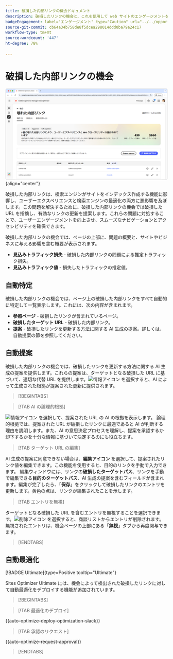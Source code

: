 ```yaml
---
title: 破損した内部リンクの機会ドキュメント
description: 破損したリンクの機会と、これを使用して web サイトのエンゲージメントを向上させる方法について説明します。
badgeEngagement: label="エンゲージメント" type="Caution" url="../../opportunity-types/engagement.md" tooltip="エンゲージメント"
source-git-commit: cb64a34b758de8f5dcea298014ddd0ba79a24c17
workflow-type: tm+mt
source-wordcount: '447'
ht-degree: 78%

---
```



# 破損した内部リンクの機会

![破損した内部リンクの機会](./assets/broken-internal-links/hero.png){align="center"}

破損した内部リンクは、検索エンジンがサイトをインデックス作成する機能に影響し、ユーザーエクスペリエンスと検索エンジンの最適化の両方に悪影響を及ぼします。この問題を解決するために、破損した内部リンクの機会では破損した URL を指摘し、有効なリンクの更新を提案します。これらの問題に対処することで、ユーザーエンゲージメントを向上させ、スムーズなナビゲーションとアクセシビリティを確保できます。

破損した内部リンクの機会では、ページの上部に、問題の概要と、サイトやビジネスに与える影響を含む概要が表示されます。

* **見込みトラフィック損失** - 破損した内部リンクの問題による推定トラフィック損失。
* **見込みトラフィック値** - 損失したトラフィックの推定値。

## 自動特定

<!---![Auto-identify broken internal links](./assets/missing-or-invalid-metadata/auto-identify.png){align="center"}-->

破損した内部リンクの機会では、ページ上の破損した内部リンクをすべて自動的に特定して一覧表示します。これには、次の内容が含まれます。

* **参照ページ** - 破損したリンクが含まれているページ。
* **破損したターゲット URL** - 破損した内部リンク。
* **提案** - 破損したリンクを更新する方法に関する AI 生成の提案。詳しくは、自動提案の節を参照してください。

## 自動提案

<!--![Auto-suggest broken internal links](./assets/broken-internal-links/auto-suggest.png){align="center"}-->

破損した内部リンクの機会では、破損したリンクを更新する方法に関する AI 生成の提案を提供します。これらの提案は、ターゲットとなる破損した URL に基づいて、適切な代替 URL を提供します。![ 情報アイコン ](https://spectrum.adobe.com/static/icons/workflow_18/Smock_InfoOutline_18_N.svg) を選択すると、AI によって生成された根拠が提案された更新に提供されます。


>[!BEGINTABS]

>[!TAB AI の論理的根拠]

<!--[AI rationale of broken internal links](./assets/broken-internal-links/auto-suggest-ai-rationale.png) -->

![ 情報アイコン ](https://spectrum.adobe.com/static/icons/workflow_18/Smock_InfoOutline_18_N.svg) を選択して、提案された URL の AI の根拠を表示します。 論理的根拠では、提案された URL が破損したリンクに最適であると AI が判断する理由を説明します。また、AI の意思決定プロセスを理解し、提案を承認するか却下するかを十分な情報に基づいて決定するのにも役立ちます。

>[!TAB ターゲット URL の編集]

<!--![Edit suggested URL of broken internal links](./assets/broken-internal-links/edit-target-url.png){align="center"}-->

AI 生成の提案に同意できない場合は、**編集アイコン** を選択して、提案されたリンク値を編集できます。この機能を使用すると、目的のリンクを手動で入力できます。 編集ウィンドウには、リンクの&#x200B;**破損したターゲットパス**、リンクを手動で編集できる&#x200B;**目的のターゲットパス**、AI 生成の提案を含むフィールドが含まれます。編集が完了したら、「**保存**」をクリックして破損したリンクのエントリを更新します。黄色の点は、リンクが編集されたことを示します。

>[!TAB エントリを無視]

<!--![Ignore broken links](./assets/broken-internal-links/ignore.png){align="center"}-->

ターゲットとなる破損した URL を含むエントリを無視することを選択できます。![ 削除アイコン ](https://spectrum.adobe.com/static/icons/ui_18/CrossSize500.svg) を選択すると、商談リストからエントリが削除されます。 無視されたエントリは、機会ページの上部にある「**無視**」タブから再度関与できます。

>[!ENDTABS]


## 自動最適化

[!BADGE Ultimate]{type=Positive tooltip="Ultimate"}

<!---![Auto-optimize suggested invalid or missing metadata](./assets/broken-internal-links/auto-optimize.png){align="center"}-->

Sites Optimizer Ultimate には、機会によって検出された破損したリンクに対して自動最適化をデプロイする機能が追加されています。<!--- TBD-need more in-depth and opportunity specific information here. What does the auto-optimization do?-->


>[!BEGINTABS]

>[!TAB 最適化のデプロイ]

{{auto-optimize-deploy-optimization-slack}}

>[!TAB 承認のリクエスト]

{{auto-optimize-request-approval}}

>[!ENDTABS]

